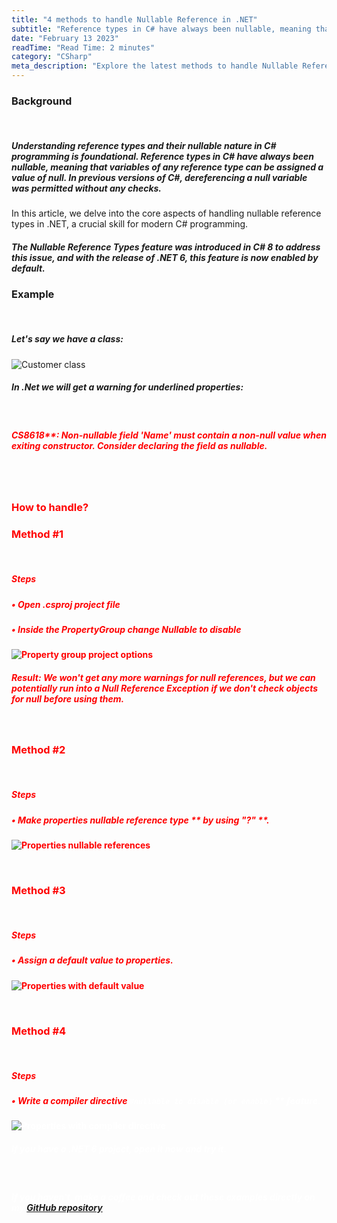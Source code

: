 ```yaml
---
title: "4 methods to handle Nullable Reference in .NET"
subtitle: "Reference types in C# have always been nullable, meaning that variables of any reference type can be assigned a value of null..."
date: "February 13 2023"
readTime: "Read Time: 2 minutes"
category: "CSharp"
meta_description: "Explore the latest methods to handle Nullable References in .NET. This comprehensive guide covers 4 key strategies, essential for C# developers working with .NET 6 and beyond."
---
```


### Background
&nbsp;  
##### Understanding reference types and their nullable nature in C# programming is foundational. Reference types in C# have always been nullable, meaning that variables of any reference type can be assigned a value of null. In previous versions of C#, dereferencing a null variable was permitted without any checks.

In this article, we delve into the core aspects of handling nullable reference types in .NET, a crucial skill for modern C# programming.
##### The Nullable Reference Types feature was introduced in C# 8 to address this issue, and with the release of .NET 6, this feature is now enabled by default.

### Example
&nbsp;  

##### Let's say we have a class:

![Customer class](/images/blog/posts/4-methods-to-handle-nullable-reference/customer-class.png)

##### In .Net we will get a warning for underlined properties:
&nbsp;  
##### <b style="color: red">CS8618**: Non-nullable field 'Name' must contain a non-null value when exiting constructor. Consider declaring the field as nullable.
&nbsp;  
&nbsp;  
### How to handle?
### Method #1


&nbsp;  
##### Steps
##### • Open .csproj project file
##### • Inside the PropertyGroup change Nullable to disable

![Property group project options](/images/blog/posts/4-methods-to-handle-nullable-reference/property-group-project-options.png)

##### **Result**: We won't get any more warnings for null references, but we can potentially run into a Null Reference Exception if we don't check objects for null before using them.

&nbsp;  &nbsp;  
### Method #2
&nbsp;  

##### Steps
##### • Make properties nullable reference type ** by using "?" **.

![Properties nullable references](/images/blog/posts/4-methods-to-handle-nullable-reference/properties-nullable-reference.png)

&nbsp;  &nbsp;  
### Method #3
&nbsp;  

##### Steps
##### • Assign a **default value** to properties.

![Properties with default value](/images/blog/posts/4-methods-to-handle-nullable-reference/properties-with-default-value.png)

&nbsp;  &nbsp;  
### Method #4
&nbsp;  

##### Steps
##### • Write a compiler directive  <b style="color: white"> `#nullable to disable (or enable)` ** feature.

![Properties with compiler directive](/images/blog/posts/4-methods-to-handle-nullable-reference/properties-with-compiler-directive.png)

##### If you have a .NET 6 project, open it now and try it.
&nbsp;  
##### If you haven't, make a coffee and check out these examples directly on my [GitHub repository](https://github.com/StefanTheCode/Newsletter/tree/main/1%23%20-%20NullableReference)

